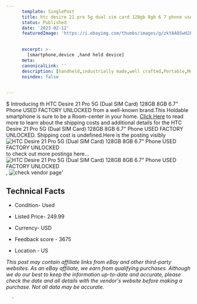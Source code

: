 ```yaml
---
      template: SinglePost
      title: htc desire 21 pro 5g dual sim card 128gb 8gb 6 7 phone used factory unlocked
      status: Published
      date: '2023-02-12'
      featuredImage: 'https://i.ebayimg.com/thumbs/images/g/zkYAAOSwH2FjyjPo/s-l225.jpg'
       

      excerpt: >-
        [smartphone,device ,hand held device]
      meta:
      canonicalLink: ''
      description: [handheld,industrially made,well crafted,Portable,Mobile,Compact,Convenient,Lightweight,Maneuverable,Man-portable,Miniature,Carriable,Hand-held,Light,Holdable,Transportable,Mobile device,Pocket-sized,On-the-go,Wireless,Cordless,Compact size,Convenient size, smartphone,device ,hand held device]
      noindex: false
      

---
```

$
      Introducing th HTC Desire 21 Pro 5G (Dual SIM Card) 128GB 8GB  6.7" Phone USED FACTORY UNLOCKED from a well-known brand.This Holdable smartphone is sure to be a Room-center in your home. [Click Here](https://www.ebay.com/itm/266093332883?hash=item3df4660993%3Ag%3AzkYAAOSwH2FjyjPo&mkevt=1&mkcid=1&mkrid=711-53200-19255-0&campid=%253CePNCampaignId%253E&customid=%253CreferenceId%253E&toolid=10049) to read more to learn about the shipping costs and additional details for the HTC Desire 21 Pro 5G (Dual SIM Card) 128GB 8GB  6.7" Phone USED FACTORY UNLOCKED. Shipping cost is undefined.Here is the posting visibly ![HTC Desire 21 Pro 5G (Dual SIM Card) 128GB 8GB  6.7" Phone USED FACTORY UNLOCKED](https://i.ebayimg.com/thumbs/images/g/zkYAAOSwH2FjyjPo/s-l225.jpg) to check out more postings here... ![HTC Desire 21 Pro 5G (Dual SIM Card) 128GB 8GB  6.7" Phone USED FACTORY UNLOCKED](https://i.ebayimg.com/images/g/zkYAAOSwH2FjyjPo/s-l960.jpg), ![check vendor page](https://origin-galleryplus.ebayimg.com/ws/web/266093332883_2_0_1/225x225.jpg,https://origin-galleryplus.ebayimg.com/ws/web/266093332883_3_0_1/225x225.jpg,https://origin-galleryplus.ebayimg.com/ws/web/266093332883_4_0_1/225x225.jpg,https://origin-galleryplus.ebayimg.com/ws/web/266093332883_5_0_1/225x225.jpg,https://origin-galleryplus.ebayimg.com/ws/web/266093332883_6_0_1/225x225.jpg,https://origin-galleryplus.ebayimg.com/ws/web/266093332883_7_0_1/225x225.jpg,https://origin-galleryplus.ebayimg.com/ws/web/266093332883_8_0_1/225x225.jpg,https://origin-galleryplus.ebayimg.com/ws/web/266093332883_9_0_1/225x225.jpg,https://origin-galleryplus.ebayimg.com/ws/web/266093332883_10_0_1/225x225.jpg,https://origin-galleryplus.ebayimg.com/ws/web/266093332883_11_0_1/225x225.jpg,https://origin-galleryplus.ebayimg.com/ws/web/266093332883_12_0_1/225x225.jpg,https://origin-galleryplus.ebayimg.com/ws/web/266093332883_13_0_1/225x225.jpg)'

      

 ## Technical Facts 



     
      

 - Condition- Used 


      

 - Listed Price- 249.99 


      

 - Currency- USD 


      

 - Feedback score - 3675 


      

 - Location - US 


      
      

 *_This post may contain affiliate links from eBay and other third-party websites. As an eBay affiliate, we earn from qualifying purchases. Although we do our best to keep the information up-to-date and accurate, please check the date and all details with the vendor's website before making a purchase. Not all data may be accurate._*




      -

